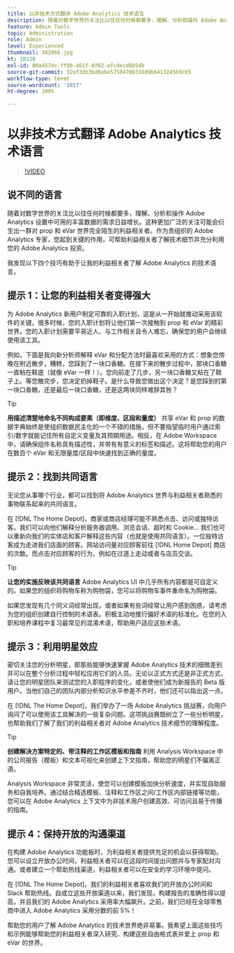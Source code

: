 ```yaml
---
title: 以非技术方式翻译 Adobe Analytics 技术语言
description: 随着对数字世界的关注比以往任何时候都要多，理解、分析和操作 Adobe Analytics 设置中可用的丰富数据的需求日益增长。这种更加广泛的关注可能会衍生出一群对 prop 和 eVar 世界完全陌生的利益相关者。作为贵组织的 Adobe Analytics 专家，您起到关键的作用，可帮助利益相关者了解技术细节并充分利用您的 Adobe Analytics 投资。
feature: Admin Tools
topic: Administration
role: Admin
level: Experienced
thumbnail: 342066.jpg
kt: 10128
exl-id: 00a457dc-ff0b-461f-8f02-afc4ecd6b54b
source-git-commit: 32af3db3bd0abe57504708318d9b641324569c65
workflow-type: tm+mt
source-wordcount: '1017'
ht-degree: 100%

---
```


# 以非技术方式翻译 Adobe Analytics 技术语言

>[!VIDEO](https://video.tv.adobe.com/v/342066/?quality=12&learn=on)

## 说不同的语言

随着对数字世界的关注比以往任何时候都要多，理解、分析和操作 Adobe Analytics 设置中可用的丰富数据的需求日益增长。这种更加广泛的关注可能会衍生出一群对 prop 和 eVar 世界完全陌生的利益相关者。作为贵组织的 Adobe Analytics 专家，您起到关键的作用，可帮助利益相关者了解技术细节并充分利用您的 Adobe Analytics 投资。

我发现以下四个技巧有助于让我的利益相关者了解 Adobe Analytics 的技术语言。

## 提示 1：让您的利益相关者变得强大

为 Adobe Analytics 新用户制定可靠的入职计划，这是从一开始就推动采用该软件的关键。很多时候，您的入职计划将让他们第一次接触到 prop 和 eVar 的精彩世界。您的入职计划需要平易近人、与工作相关且令人难忘，确保您的用户会继续使用该工具。

例如，下面是我向新分析师解释 eVar 和分配方法时最喜欢采用的方式：想象您傍晚在附近散步，糟糕，您踩到了一块口香糖。在接下来的散步过程中，那块口香糖一直粘在鞋底（就像 eVar 一样！）。您向前走了几步，另一块口香糖又粘在了鞋子上。等您散完步，您决定扔掉鞋子。是什么导致您做出这个决定？是您踩到的第一块口香糖，还是最后一块口香糖，还是这两块同样难辞其咎？

>[!TIP]
>
>**用描述清楚地命名不同构成要素（即维度、区段和量度）**
>共享 eVar 和 prop 的数据字典始终是使组织数据民主化的一个不错的措施，但不要指望临时用户通过索引/数字就能记住所有自定义变量及其预期用途。相反，在 Adobe Workspace 中，请确保组件名称具有描述性，并带有有意义的标签和描述。这将帮助您的用户在数百个 eVar 和无限量度/区段中快速找到正确的量度。

## 提示 2：找到共同语言

无论您从事哪个行业，都可以找到将 Adobe Analytics 世界与利益相关者熟悉的事物联系起来的共同语言。

在 [!DNL The Home Depot]，商家或商店经理可能不熟悉点击、访问或独特访客。我们可以向他们解释分析服务器调用、浏览会话、超时和 Cookie... 我们也可以重新向我们的实体店和客户解释这些内容（也就是使用共同语言）。一位独特访客成为走进我们店面的顾客。网站访问量对应顾客前往 [!DNL Home Depot] 商店的次数。而点击对应顾客的行为，例如在过道上走动或者与店员交谈。

>[!TIP]
>
>**让您的实施反映该共同语言**
>Adobe Analytics UI 中几乎所有内容都是可自定义的。如果您的组织将购物车称为购物袋，您可以将购物车事件重命名为购物袋。
>
>如果您发现有几个同义词经常出现，或者如果有些词经常让用户感到困惑，请考虑为您的组织创建自行控制的术语表。积极主动地推行偏好术语的标准化。在您的入职和培养课程中复习最常见的混淆术语，帮助用户适应这些术语。

## 提示 3：利用明星效应

密切关注您的分析明星，即那些能够快速掌握 Adobe Analytics 技术的细微差别并可以在整个分析过程中轻松应用它们的人员。无论以正式方式还是非正式方式，请让您的明星团队来测试您的入职程序的变化，或者使他们成为新报告的 Beta 版用户。当他们自己的团队内部分析知识水平参差不齐时，他们还可以指出这一点。

在 [!DNL The Home Depot]，我们举办了一场 Adobe Analytics 挑战赛，向用户询问了可以使用该工具解决的一些复杂问题。这项挑战赛既树立了一些分析明星，也帮助我们了解了我们的利益相关者对 Adobe Analytics 技术细节的理解程度。

>[!TIP]
>
>**创建解决方案特定的、带注释的工作区模板和指南**
>利用 Analysis Workspace 中的公司报告（模板）和文本可视化来创建上下文指南，帮助您的明星们不偏离正道。
>
>Analysis Workspace 非常灵活，使您可以创建模板加快分析速度，并实现自助服务和自我培养。通过结合精选模板、注释和工作区之间/工作区内部链接等功能，您可以在 Adobe Analytics 上下文中为非技术用户创建高效、可访问且易于传播的指南。

## 提示 4：保持开放的沟通渠道

在构建 Adobe Analytics 功能板时，为利益相关者提供充足的机会以获得帮助。您可以设立开放办公时间，利益相关者可以在这段时间提出问题并与专家配对沟通。或者建立一个帮助热线渠道，利益相关者可以在安全的学习环境中提问。

在 [!DNL The Home Depot]，我们的利益相关者喜欢我们的开放办公时间和 Slack 帮助热线。自成立这些开放渠道以来，我们发现，构建报告的准确性得以提高，并且我们的 Adobe Analytics 采用率大幅飙升。之前，我们已经在全球零售商中进入 Adobe Analytics 采用分数的前 5%！

帮助您的用户了解 Adobe Analytics 的技术世界绝非易事。我希望上面这些技巧和示例能够帮助您的利益相关者深入研究、构建这些自由格式表并爱上 prop 和 eVar 的世界。
